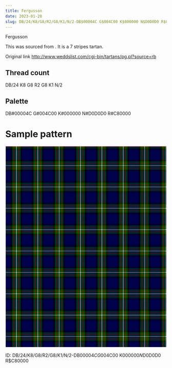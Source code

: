 ```yaml
---
title: Fergusson
date: 2023-01-28
slug: DB/24/K8/G8/R2/G8/K1/N/2-DB$00004C G$004C00 K$000000 N$D0D0D0 R$C80000
---
```

Fergusson

This was sourced from <no value>.  It is a 7 stripes tartan.

Original link http://www.weddslist.com/cgi-bin/tartans/pg.pl?source=rb

## Thread count
DB/24 K8 G8 R2 G8 K1 N/2

## Palette
DB#00004C G#004C00 K#000000 N#D0D0D0 R#C80000

# Sample pattern

![Tartan detail](tartan.png "DB/24 K8 G8 R2 G8 K1 N/2 tartan")

ID: DB/24/K8/G8/R2/G8/K1/N/2-DB$00004C G$004C00 K$000000 N$D0D0D0 R$C80000